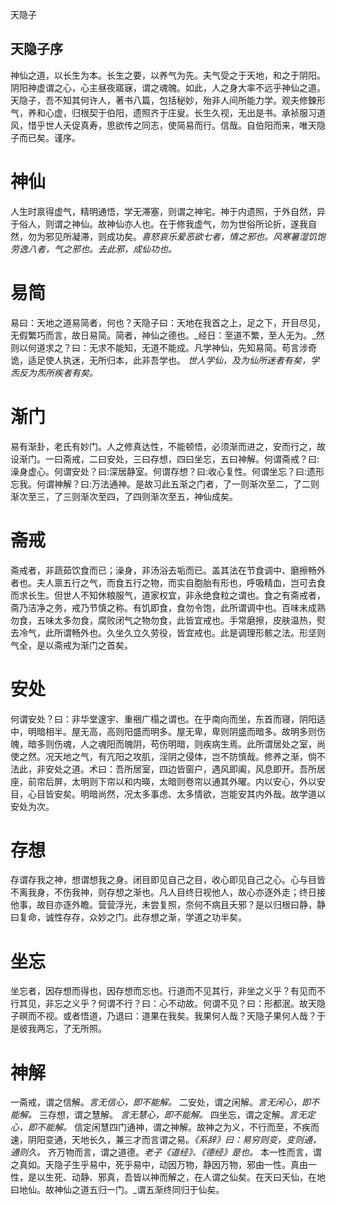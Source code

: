 天隐子

## 天隐子序
神仙之道，以长生为本。长生之要，以养气为先。夫气受之于天地，和之于阴阳。阴阳神虚谓之心，心主昼夜寤寐，谓之魂魄。如此，人之身大率不远乎神仙之道。天隐子，吾不知其何许人，著书八篇，包括秘妙，殆非人间所能力学。观夫修鍊形气，养和心虚，归根契于伯阳，遗照齐于庄叟。长生久视，无出是书。承祯服习道风，惜乎世人夭促真寿，思欲传之同志，使简易而行。信哉。自伯阳而来，唯天隐子而已矣。谨序。

# 神仙
人生时禀得虚气，精明通悟，学无滞塞，则谓之神宅。神于内遗照，于外自然，异于俗人，则谓之神仙。故神仙亦人也。在于修我虚气，勿为世俗所论折，遂我自然，勿为邪见所凝滞，则成功矣。_喜怒哀乐爱恶欲七者，情之邪也。风寒暑湿饥饱劳逸八者，气之邪也。去此邪，成仙功也。_

# 易简
易曰：天地之道易简者，何也？天隐子曰：天地在我首之上，足之下，开目尽见，无假繁巧而言，故日易简。简者，神仙之德也。_经日：至道不繁，至人无为。_然则以何道求之？曰：无求不能知，无道不能成。凡学神仙，先知易简。苟言涉奇诡，适足使人执迷，无所归本，此非吾学也。 _世人学仙，及为仙所迷者有矣，学炁反为炁所疾者有矣。_

# 渐门
易有渐卦，老氏有妙门。人之修真达性，不能顿悟，必须渐而进之，安而行之，故设渐门。一曰斋戒，二曰安处，三曰存想，四曰坐忘，五曰神解。何谓斋戒？曰:澡身虚心。何谓安处？曰:深居静室。何谓存想？曰:收心复性。何谓坐忘？曰:遗形忘我。何谓神解？曰:万法通神。是故习此五渐之门者，了一则渐次至二，了二则渐次至三，了三则渐次至四，了四则渐次至五，神仙成矣。

# 斋戒
斋戒者，非蔬茹饮食而已；澡身，非汤浴去垢而已。盖其法在节食调中、磨擦畅外者也。夫人禀五行之气，而食五行之物，而实自胞胎有形也，呼吸精血，岂可去食而求长生。但世人不知休粮服气，道家权宜，非永绝食粒之谓也。食之有斋戒者，斋乃洁净之务，戒乃节慎之称。有饥即食，食勿令饱，此所谓调中也。百味未成熟勿食，五味太多勿食，腐败闭气之物勿食，此皆宜戒也。手常磨擦，皮肤温热，熨去冷气，此所谓畅外也。久坐久立久劳役，皆宜戒也。此是调理形骸之法。形坚则气全，是以斋戒为渐门之首矣。

# 安处
何谓安处？曰：非华堂邃宇、重祵广榻之谓也。在乎南向而坐，东首而寝，阴阳适中，明暗相半。屋无高，高则阳盛而明多。屋无卑，卑则阴盛而暗多。故明多则伤魄，暗多则伤魂，人之魂阳而魄阴，苟伤明暗，则疾病生焉。此所谓居处之室，尚使之然。况天地之气，有亢阳之攻肌，淫阴之侵体，岂不防慎哉。修养之渐，倘不法此，非安处之道。术曰：吾所居室，四边皆窗户，遇风即阖，风息即开。吾所居座，前帘后屏，太明则下帘以和内暎，太暗则卷帘以通其外曜。内以安心，外以安目，心目皆安矣。明暗尚然，况太多事虑、太多情欲，岂能安其内外哉。故学道以安处为次。

# 存想
存谓存我之神，想谓想我之身。闭目即见自己之目，收心即见自己之心。心与目皆不离我身，不伤我神，则存想之渐也。凡人目终日视他人，故心亦逐外走；终日接他事，故目亦逐外瞻。营营浮光，未尝复照，奈何不病且夭邪？是以归根曰静，静曰复命，诚性存存，众妙之门。此存想之渐，学道之功半矣。

# 坐忘
坐忘者，因存想而得也，因存想而忘也。行道而不见其行，非坐之义乎？有见而不行其见，非忘之义乎？何谓不行？曰：心不动故。何谓不见？曰：形都泯。故天隐子暝而不视。或者悟道，乃退曰：道果在我矣。我果何人哉？天隐子果何人哉？于是彼我两忘，了无所照。

# 神解
一斋戒，谓之信解。_言无信心，即不能解。_ 二安处，谓之闲解。_言无闲心，即不能解。_ 三存想，谓之慧解。 _言无慧心，即不能解。_ 四坐忘，谓之定解。_言无定心，即不能解。_ 信定闲慧四门通神，谓之神解。故神之为义，不行而至，不疾而速，阴阳变通，天地长久，兼三才而言谓之易。_《系辞》曰：易穷则变，变则通，通则久。_ 齐万物而言，谓之道德。_老子《道经》、《德经》是也。_ 本一性而言，谓之真如。天隐子生乎易中，死乎易中，动因万物，静因万物，邪由一性。真由一性，是以生死、动静、邪真，吾皆以神而解之，在人谓之仙矣。在天曰天仙，在地曰地仙。故神仙之道五归一门。_谓五渐终同归于仙矣。
